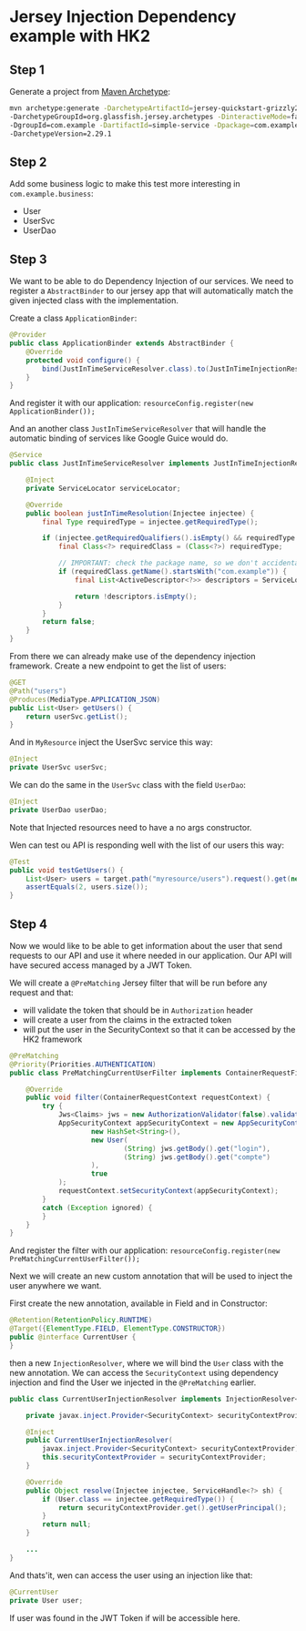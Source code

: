 # Jersey Injection Dependency example with HK2

## Step 1 

Generate a project from [Maven Archetype](https://eclipse-ee4j.github.io/jersey.github.io/documentation/latest/getting-started.html#new-from-archetype):

```bash
mvn archetype:generate -DarchetypeArtifactId=jersey-quickstart-grizzly2 \
-DarchetypeGroupId=org.glassfish.jersey.archetypes -DinteractiveMode=false \
-DgroupId=com.example -DartifactId=simple-service -Dpackage=com.example \
-DarchetypeVersion=2.29.1
```

## Step 2

Add some business logic to make this test more interesting in `com.example.business`: 
* User
* UserSvc
* UserDao

## Step 3

We want to be able to do Dependency Injection of our services. 
We need to register a `AbstractBinder` to our jersey app that will automatically match the given injected class with the implementation. 

Create a class `ApplicationBinder`:

```java
@Provider
public class ApplicationBinder extends AbstractBinder {
    @Override
    protected void configure() {
        bind(JustInTimeServiceResolver.class).to(JustInTimeInjectionResolver.class);
    }
}
```

And register it with our application: `resourceConfig.register(new ApplicationBinder());`

And an another class `JustInTimeServiceResolver` that will handle the automatic binding of services like Google Guice would do. 

```java
@Service
public class JustInTimeServiceResolver implements JustInTimeInjectionResolver {

    @Inject
    private ServiceLocator serviceLocator;

    @Override
    public boolean justInTimeResolution(Injectee injectee) {
        final Type requiredType = injectee.getRequiredType();

        if (injectee.getRequiredQualifiers().isEmpty() && requiredType instanceof Class) {
            final Class<?> requiredClass = (Class<?>) requiredType;

            // IMPORTANT: check the package name, so we don't accidentally preempt other framework JIT resolvers
            if (requiredClass.getName().startsWith("com.example")) {
                final List<ActiveDescriptor<?>> descriptors = ServiceLocatorUtilities.addClasses(serviceLocator, requiredClass);

                return !descriptors.isEmpty();
            }
        }
        return false;
    }
}
```

From there we can already make use of the dependency injection framework. 
Create a new endpoint to get the list of users: 

```java
@GET
@Path("users")
@Produces(MediaType.APPLICATION_JSON)
public List<User> getUsers() {
    return userSvc.getList();
}
```

And in `MyResource` inject the UserSvc service this way: 

```java
@Inject
private UserSvc userSvc;
```

We can do the same in the `UserSvc` class with the field `UserDao`: 

```java
@Inject
private UserDao userDao;
```

Note that Injected resources need to have a no args constructor. 

Wen can test ou API is responding well with the list of our users this way: 

```java
@Test
public void testGetUsers() {
    List<User> users = target.path("myresource/users").request().get(new GenericType<List<User>>() {});
    assertEquals(2, users.size());
}
```

## Step 4

Now we would like to be able to get information about the user that send requests to our API and use it where needed in our application. 
Our API will have secured access managed by a JWT Token. 

We will create a `@PreMatching` Jersey filter that will be run before any request and that:
* will validate the token that should be in `Authorization` header
* will create a user from the claims in the extracted token
* will put the user in the SecurityContext so that it can be accessed by the HK2 framework

```java
@PreMatching
@Priority(Priorities.AUTHENTICATION)
public class PreMatchingCurrentUserFilter implements ContainerRequestFilter {

    @Override
    public void filter(ContainerRequestContext requestContext) {
        try {
            Jws<Claims> jws = new AuthorizationValidator(false).validate(requestContext);
            AppSecurityContext appSecurityContext = new AppSecurityContext(
                    new HashSet<String>(),
                    new User(
                            (String) jws.getBody().get("login"),
                            (String) jws.getBody().get("compte")
                    ),
                    true
            );
            requestContext.setSecurityContext(appSecurityContext);
        }
        catch (Exception ignored) {
        }
    }
}
``` 

And register the filter with our application: `resourceConfig.register(new PreMatchingCurrentUserFilter());`

Next we will create an new custom annotation that will be used to inject the user anywhere we want. 

First create the new annotation, available in Field and in Constructor: 

```java
@Retention(RetentionPolicy.RUNTIME)
@Target({ElementType.FIELD, ElementType.CONSTRUCTOR})
public @interface CurrentUser {
}
```

then a new `InjectionResolver`, where we will bind the `User` class with the new annotation. 
We can access the `SecurityContext` using dependency injection and find the User we injected in the `@PreMatching` earlier. 

```java
public class CurrentUserInjectionResolver implements InjectionResolver<CurrentUser> {

	private javax.inject.Provider<SecurityContext> securityContextProvider;

	@Inject
	public CurrentUserInjectionResolver(
		javax.inject.Provider<SecurityContext> securityContextProvider) {
		this.securityContextProvider = securityContextProvider;
	}

	@Override
	public Object resolve(Injectee injectee, ServiceHandle<?> sh) {
		if (User.class == injectee.getRequiredType()) {
			return securityContextProvider.get().getUserPrincipal();
		}
		return null;
	}

    ...
}
```

And thats'it, wen can access the user using an injection like that: 

```java
@CurrentUser
private User user;
```

If user was found in the JWT Token if will be accessible here. 
